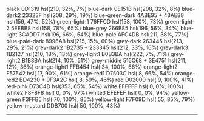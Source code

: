 black             0D1319          hsl(210,  32%,   7%)
blue-dark         0E151B          hsl(208,  32%,   8%)
blue-dark2        23323F          hsl(208,  29%,  19%)
blue-green-dark   4ABE95 + 43AE88 hsl(159,  47%,  52%)
green-light-1     76FFCD          hsl(158,  100%, 73%)
green-light-2     5EEBB8          hsl(158,  78%,  65%)
blue-grey         266B85          hsl(196,  56%,  34%)
blue-light        3CADD7          hsl(196,  66%,  54%)
blue-pale         AFC4DB          hsl(211,  38%,  77%)
blue-pale-dark    8996A8          hsl(215,  15%,  60%)
grey-dark         263445          hsl(213,  29%,  21%)
grey-dark2        1B2735 + 233345 hsl(212,  33%,  16%)
grey-dark3        1B2127          hsl(210,  18%,  13%)
grey-light1       B0B3BA          hsl(222,   7%,  71%)
grey-light2       B1B3BA          hsl(214,  10%,  51%)
grey-middle       515C68 + 3E4751 hsl(211,  12%,  36%)
orange-light1     FFB454          hsl( 34, 100%,  66%)
orange-light2     F57542          hsl( 17,  90%,  61%)
orange-red1       D7503C          hsl(  8,  66%,  54%)
orange-red2       BD4230 + 9F3A2C hsl(  8,  59%,  46%)
red               D02000          hsl(  9, 100%,  41%)
red-pink          D73C4D          hsl(353,  65%,  54%)
white             FFFFFF          hsl(  0,   0%, 100%)
white2            F8F8F8          hsl(  0,   0%,  97%)
white3            EFEFEF          hsl(  0,   0%,  94%)
yellow-green      F3FFB5          hsl( 70, 100%,  85%)
yellow-light      F7F09D          hsl( 55,  85%,  79%)
yellow-mustard    DDB700          hsl( 50, 100%,  43%)

----